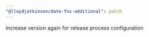 ```yaml
---
"@lloydjatkinson/date-fns-additional": patch
---
```


Increase version again for release process configuration
